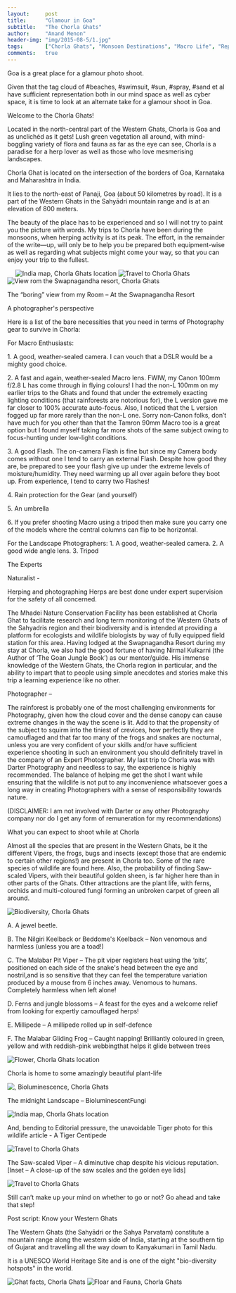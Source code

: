 ```yaml
---
layout:     post
title:      "Glamour in Goa"
subtitle:   "The Chorla Ghats"
author:     "Anand Menon"
header-img: "img/2015-08-5/1.jpg"
tags:		["Chorla Ghats", "Monsoon Destinations", "Macro Life", "Reptiles", "Western Ghats", "Wildlife Destinations", ]
comments:   true
---
```



<p>Goa is a great place for a glamour photo shoot.</p>

<p>Given that the tag cloud of #beaches, #swimsuit, #sun, #spray, #sand et al have sufficient representation both in our mind space as well as cyber space, it is time to look at an alternate take for a glamour shoot in Goa.</p>

<p>Welcome to the Chorla Ghats!</p>

<p>Located in the north-central part of the Western Ghats, Chorla is Goa and as unclichéd as it gets! Lush green vegetation all around, with mind-boggling variety of flora and fauna as far as the eye can see, Chorla is a paradise for a herp lover as well as those who love mesmerising landscapes.</p>
<p>Chorla Ghat is located on the intersection of the borders of Goa, Karnataka and Maharashtra in India.</p>
<p>It lies to the north-east of Panaji, Goa (about 50 kilometres by road). It is a part of the Western Ghats in the Sahyādri mountain range and is at an elevation of 800 meters.</p>

<p>The beauty of the place has to be experienced and so I will not try to paint you the picture with words. My trips to Chorla have been during the monsoons, when herping activity is at its peak. The effort, in the remainder of the write—up, will only be to help you be prepared both equipment-wise as well as regarding what subjects might come your way, so that you can enjoy your trip to the fullest.</p>
 
<img src="{{ site.baseurl}}/img/2015-08-5/2.jpg" alt="India map, Chorla Ghats location">

<img src="{{ site.baseurl}}/img/2015-08-5/3.jpg" alt="Travel to Chorla Ghats">

<img src="{{ site.baseurl}}/img/2015-08-5/4.jpg" alt="View rom the Swapnagandha resort, Chorla Ghats">
<p>The “boring” view from my Room – At the Swapnagandha Resort</p>

<p>A photographer's perspective<p>

<p>Here is a list of the bare necessities that you need in terms of Photography gear to survive in Chorla:</p>

<p>For Macro Enthusiasts:</p>

<p>1.	A good, weather-sealed camera. I can vouch that a DSLR would be a mighty good choice.</p>

<p>2.	A fast and again, weather-sealed Macro lens. FWIW, my Canon 100mm f/2.8 L has come through in flying colours! I had the non-L 100mm on my earlier trips to the Ghats and found that under the extremely exacting lighting conditions (that rainforests are notorious for), the L version gave me far closer to 100% accurate auto-focus. Also, I noticed that the L version fogged up far more rarely than the non-L one. Sorry non-Canon folks, don’t have much for you other than that the Tamron 90mm Macro too is a great option but I found myself taking far more shots of the same subject owing to focus-hunting under low-light conditions.</p>

<p>3.	A good Flash. The on-camera Flash is fine but since my Camera body comes without one I tend to carry an external Flash. Despite how good they are, be prepared to see your flash give up under the extreme levels of moisture/humidity. They need warming up all over again before they boot up. From experience, I tend to carry two Flashes!</p>

<p>4.	Rain protection for the Gear (and yourself)</p>

<p>5.	An umbrella</p>

<p>6.	If you prefer shooting Macro using a tripod then make sure you carry one of the models where the central columns can flip to be horizontal.</p>
<p>For the Landscape Photographers:
1.	A good, weather-sealed camera.
2.	A good wide angle lens.
3.	Tripod</p>

<p>The Experts</p>

<p>Naturalist -</p>

<p>Herping and photographing Herps are best done under expert supervision for the safety of all concerned.</p>

<p>The Mhadei Nature Conservation Facility has been established at Chorla Ghat to facilitate research and long term monitoring of the Western Ghats of the Sahyadris region and their biodiversity and is intended at providing a platform for ecologists and wildlife biologists by way of fully equipped field station for this area. Having lodged at the Swapnagandha Resort during my stay at Chorla, we also had the good fortune of having Nirmal Kulkarni (the Author of ‘The Goan Jungle Book’) as our mentor/guide. His immense knowledge of the Western Ghats, the Chorla region in particular, and the ability to impart that to people using simple anecdotes and stories make this trip a learning experience like no other.</p>

<p>Photographer –</p>

<p>The rainforest is probably one of the most challenging environments for Photography, given how the cloud cover and the dense canopy can cause extreme changes in the way the scene is lit. Add to that the propensity of the subject to squirm into the tiniest of crevices, how perfectly they are camouflaged and that far too many of the frogs and snakes are nocturnal, unless you are very confident of your skills and/or have sufficient experience shooting in such an environment you should definitely travel in the company of an Expert Photographer. My last trip to Chorla was with Darter Photography and needless to say, the experience is highly recommended. The balance of helping me get the shot I want while ensuring that the wildlife is not put to any inconvenience whatsoever goes a long way in creating Photographers with a sense of responsibility towards nature.</p>
<p>(DISCLAIMER: I am not involved with Darter or any other Photography company nor do I get any form of remuneration for my recommendations)</p>

<p>What you can expect to shoot while at Chorla</p>

<p>Almost all the species that are present in the Western Ghats, be it the different Vipers, the frogs, bugs and insects (except those that are endemic to certain other regions!) are present in Chorla too. Some of the rare species of wildlife are found here. Also, the probability of finding Saw-scaled Vipers, with their beautiful golden sheen, is far higher here than in other parts of the Ghats. Other attractions are the plant life, with ferns, orchids and multi-coloured fungi forming an unbroken carpet of green all around.</p>

<img src="{{ site.baseurl}}/img/2015-08-5/5.jpg" alt="Biodiversity, Chorla Ghats">
<p>A.	A jewel beetle.</p>
<p>B.	The Nilgiri Keelback or Beddome's Keelback – Non venomous and harmless (unless you are a toad!)</p>
<p>C.	The Malabar Pit Viper – The pit viper registers heat using the ‘pits’, positioned on each side of the snake's head between the eye and nostril,and is so sensitive that they can feel the temperature variation produced by a mouse from 6 inches away. Venomous to humans. Completely harmless when left alone!</p>
<p>D.	Ferns and jungle blossoms – A feast for the eyes and a welcome relief from looking for expertly camouflaged herps!</p>
<p>E.	Millipede – A millipede rolled up in self-defence</p>
<p>F.	The Malabar Gliding Frog – Caught napping! Brilliantly coloured in green, yellow and with reddish-pink webbingthat helps it glide between trees</p>

<img src="{{ site.baseurl}}/img/2015-08-5/6.jpg" alt="Flower, Chorla Ghats location">
<p>Chorla is home to some amazingly beautiful plant-life</p>

<img src="{{ site.baseurl}}/img/2015-08-5/7.jpg" alt=", Bioluminescence, Chorla Ghats">
<p>The midnight Landscape – BioluminescentFungi</p>

<img src="{{ site.baseurl}}/img/2015-08-5/8.jpg" alt="India map, Chorla Ghats location">
<p>And, bending to Editorial pressure, the unavoidable Tiger photo for this wildlife article - A Tiger Centipede </p>

<img src="{{ site.baseurl}}/img/2015-08-5/9.jpg" alt="Travel to Chorla Ghats">
<p>The Saw-scaled Viper – A diminutive chap despite his vicious reputation. [Inset – A close-up of the saw scales and the golden eye lids]</p>

<img src="{{ site.baseurl}}/img/2015-08-5/10.jpg" alt="Travel to Chorla Ghats">
<p>Still can’t make up your mind on whether to go or not? Go ahead and take that step!</p>

<p>Post script: Know your Western Ghats</p>

<p>The Western Ghats (the Sahyādri or the Sahya Parvatam) constitute a mountain range along the western side of India, starting at the southern tip of Gujarat and travelling all the way down to Kanyakumari in Tamil Nadu.</p>

<p>It is a UNESCO World Heritage Site and is one of the eight "bio-diversity hotspots" in the world.</p>

<img src="{{ site.baseurl}}/img/2015-08-5/11.jpg" alt="Ghat facts, Chorla Ghats">

<img src="{{ site.baseurl}}/img/2015-08-5/12.jpg" alt="Floar and Fauna, Chorla Ghats">